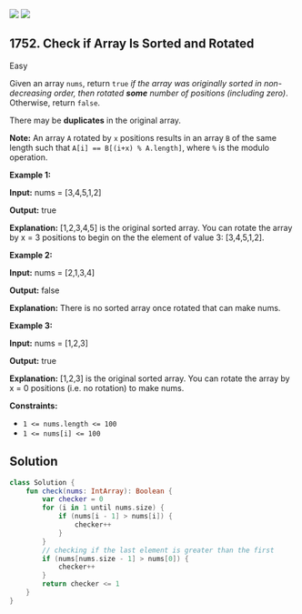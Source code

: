 [![](https://img.shields.io/github/stars/javadev/LeetCode-in-Kotlin?label=Stars&style=flat-square)](https://github.com/javadev/LeetCode-in-Kotlin)
[![](https://img.shields.io/github/forks/javadev/LeetCode-in-Kotlin?label=Fork%20me%20on%20GitHub%20&style=flat-square)](https://github.com/javadev/LeetCode-in-Kotlin/fork)

## 1752\. Check if Array Is Sorted and Rotated

Easy

Given an array `nums`, return `true` _if the array was originally sorted in non-decreasing order, then rotated **some** number of positions (including zero)_. Otherwise, return `false`.

There may be **duplicates** in the original array.

**Note:** An array `A` rotated by `x` positions results in an array `B` of the same length such that `A[i] == B[(i+x) % A.length]`, where `%` is the modulo operation.

**Example 1:**

**Input:** nums = [3,4,5,1,2]

**Output:** true

**Explanation:** [1,2,3,4,5] is the original sorted array. You can rotate the array by x = 3 positions to begin on the the element of value 3: [3,4,5,1,2].

**Example 2:**

**Input:** nums = [2,1,3,4]

**Output:** false

**Explanation:** There is no sorted array once rotated that can make nums.

**Example 3:**

**Input:** nums = [1,2,3]

**Output:** true

**Explanation:** [1,2,3] is the original sorted array. You can rotate the array by x = 0 positions (i.e. no rotation) to make nums.

**Constraints:**

*   `1 <= nums.length <= 100`
*   `1 <= nums[i] <= 100`

## Solution

```kotlin
class Solution {
    fun check(nums: IntArray): Boolean {
        var checker = 0
        for (i in 1 until nums.size) {
            if (nums[i - 1] > nums[i]) {
                checker++
            }
        }
        // checking if the last element is greater than the first
        if (nums[nums.size - 1] > nums[0]) {
            checker++
        }
        return checker <= 1
    }
}
```